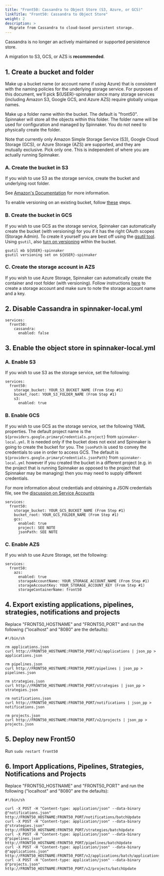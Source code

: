 ```yaml
---
title: "Front50: Cassandra to Object Store (S3, Azure, or GCS)"
linkTitle: "Front50: Cassandra to Object Store"
weight: 2
description: >
  Migrate from Cassandra to cloud-based persistent storage.
---
```




Cassandra is no longer an actively maintained or supported persistence store.

A migration to S3, GCS, or AZS is **recommended**.

## 1. Create a bucket and folder

Make up a bucket name (or account name if using Azure) that is consistent with the naming policies for the underlying storage service. For purposes of this document, we'll pick ${USER}-spinnaker since many storage services (including Amazon S3, Google GCS, and Azure AZS) require globally unique names.

Make up a folder name within the bucket. The default is "front50". Spinnaker will store all the objects within this folder. The folder name will be used for configuration and managed by Spinnaker. You do not need to physically create the folder.

Note that currently only Amazon Simple Storage Service (S3), Google Cloud Storage (GCS), or Azure Storage (AZS) are supported, and they are mutually exclusive. Pick only one. This is independent of where you are actually running Spinnaker.

### A. Create the bucket in S3

If you wish to use S3 as the storage service, create the bucket and underlying root folder.

See [Amazon's Documentation](http://docs.aws.amazon.com/AmazonS3/latest/gsg/CreatingABucket.html) for more information.

To enable versioning on an existing bucket, follow [these](http://docs.aws.amazon.com/AmazonS3/latest/UG/enable-bucket-versioning.html) steps.

### B. Create the bucket in GCS

If you wish to use GCS as the storage service, Spinnaker can automatically create the bucket (with versioning) for you if it has the right OAuth scopes (Storage Admin). To create it yourself you are best off using the [gsutil tool](https://cloud.google.com/storage/docs/gsutil). Using `gsutil`, also [turn on versioning](https://cloud.google.com/storage/docs/object-versioning) within the bucket.

```
gsutil mb ${USER}-spinnaker
gsutil versioning set on ${USER}-spinnaker
```

### C. Create the storage account in AZS

If you wish to use Azure Storage, Spinnaker can automatically create the container and root folder (with versioning). Follow instructions [here](https://docs.microsoft.com/azure/storage/storage-create-storage-account#create-a-storage-account) to create a storage account and make sure to note the storage account name and a key.

## 2. Disable Cassandra in spinnaker-local.yml

```
services:
  front50:
    cassandra:
      enabled: false
```

## 3. Enable the object store in spinnaker-local.yml

### A. Enable S3

If you wish to use S3 as the storage service, set the following:

```
services:
  front50:
    storage_bucket: YOUR_S3_BUCKET_NAME (From Step #1)
    bucket_root: YOUR_S3_FOLDER_NAME (From Step #1)
    s3:
      enabled: true
```

### B. Enable GCS

If you wish to use GCS as the storage service, set the following YAML properties.
The default project name is the `${providers.google.primaryCredentials.project}` from `spinnaker-local.yml`. It is needed only if the bucket does not exist and Spinnaker is going to create the bucket for you. The `jsonPath` is used to convey the credentials to use in order to access GCS. The default is `${providers.google.primaryCredentials.jsonPath}` from `spinnaker-local.yml` however if you created the bucket in a different project (e.g. in the project that is running Spinnaker as opposed to the project that Spinnaker may be managing) then you may need to supply different credentials.

For more information about credentials and obtaining a JSON credentials file, see the [discussion on Service Accounts](https://support.google.com/cloud/answer/6158849?hl=en)

```
services:
  front50:
    storage_bucket: YOUR_GCS_BUCKET_NAME (From Step #1)
    bucket_root: YOUR_GCS_FOLDER_NAME (From Step #1)
    gcs:
      enabled: true
      project: SEE NOTE
      jsonPath: SEE NOTE
```

### C. Enable AZS

If you wish to use Azure Storage, set the following:

```
services:
  front50:
    azs:
      enabled: true
      storageAccountName: YOUR_STORAGE_ACCOUNT_NAME (From Step #1)
      storageAccountKey: YOUR_STORAGE_ACCOUNT_KEY (From Step #1)
      storageContainerName: front50
```

## 4. Export existing applications, pipelines, strategies, notifications and projects

Replace "FRONT50_HOSTNAME" and "FRONT50_PORT" and run the following ("localhost" and "8080" are the defaults):

```
#!/bin/sh

rm applications.json
curl http://FRONT50_HOSTNAME:FRONT50_PORT/v2/applications | json_pp > applications.json

rm pipelines.json
curl http://FRONT50_HOSTNAME:FRONT50_PORT/pipelines | json_pp > pipelines.json

rm strategies.json
curl http://FRONT50_HOSTNAME:FRONT50_PORT/strategies | json_pp > strategies.json

rm notifications.json
curl http://FRONT50_HOSTNAME:FRONT50_PORT/notifications | json_pp > notifications.json

rm projects.json
curl http://FRONT50_HOSTNAME:FRONT50_PORT/v2/projects | json_pp > projects.json
```

## 5. Deploy new Front50

Run `sudo restart front50`

## 6. Import Applications, Pipelines, Strategies, Notifications and Projects

Replace "FRONT50_HOSTNAME" and "FRONT50_PORT" and run the following ("localhost" and "8080" are the defaults):

```
#!/bin/sh

curl -X POST -H "Content-type: application/json" --data-binary @"notifications.json" http://FRONT50_HOSTNAME:FRONT50_PORT/notifications/batchUpdate
curl -X POST -H "Content-type: application/json" --data-binary @"strategies.json" http://FRONT50_HOSTNAME:FRONT50_PORT/strategies/batchUpdate
curl -X POST -H "Content-type: application/json" --data-binary @"pipelines.json" http://FRONT50_HOSTNAME:FRONT50_PORT/pipelines/batchUpdate
curl -X POST -H "Content-type: application/json" --data-binary @"applications.json" http://FRONT50_HOSTNAME:FRONT50_PORT/v2/applications/batch/applications
curl -X POST -H "Content-type: application/json" --data-binary @"projects.json" http://FRONT50_HOSTNAME:FRONT50_PORT/v2/projects/batchUpdate
```
